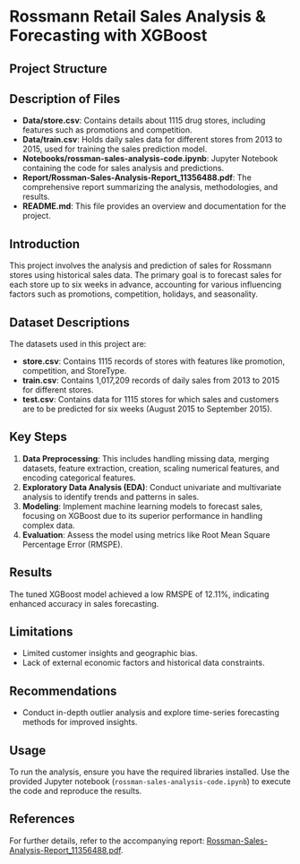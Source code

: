 # Rossmann Retail Sales Analysis & Forecasting with XGBoost

## Project Structure

## Description of Files

- **Data/store.csv**: Contains details about 1115 drug stores, including features such as promotions and competition.
- **Data/train.csv**: Holds daily sales data for different stores from 2013 to 2015, used for training the sales prediction model.
- **Notebooks/rossman-sales-analysis-code.ipynb**: Jupyter Notebook containing the code for sales analysis and predictions.
- **Report/Rossman-Sales-Analysis-Report_11356488.pdf**: The comprehensive report summarizing the analysis, methodologies, and results.
- **README.md**: This file provides an overview and documentation for the project.


## Introduction
This project involves the analysis and prediction of sales for Rossmann stores using historical sales data. The primary goal is to forecast sales for each store up to six weeks in advance, accounting for various influencing factors such as promotions, competition, holidays, and seasonality.

## Dataset Descriptions
The datasets used in this project are:
- **store.csv**: Contains 1115 records of stores with features like promotion, competition, and StoreType.
- **train.csv**: Contains 1,017,209 records of daily sales from 2013 to 2015 for different stores.
- **test.csv**: Contains data for 1115 stores for which sales and customers are to be predicted for six weeks (August 2015 to September 2015).

## Key Steps
1. **Data Preprocessing**: This includes handling missing data, merging datasets, feature extraction, creation, scaling numerical features, and encoding categorical features.
2. **Exploratory Data Analysis (EDA)**: Conduct univariate and multivariate analysis to identify trends and patterns in sales.
3. **Modeling**: Implement machine learning models to forecast sales, focusing on XGBoost due to its superior performance in handling complex data.
4. **Evaluation**: Assess the model using metrics like Root Mean Square Percentage Error (RMSPE).

## Results
The tuned XGBoost model achieved a low RMSPE of 12.11%, indicating enhanced accuracy in sales forecasting.

## Limitations
- Limited customer insights and geographic bias.
- Lack of external economic factors and historical data constraints.

## Recommendations
- Conduct in-depth outlier analysis and explore time-series forecasting methods for improved insights.

## Usage
To run the analysis, ensure you have the required libraries installed. Use the provided Jupyter notebook (`rossman-sales-analysis-code.ipynb`) to execute the code and reproduce the results.

## References
For further details, refer to the accompanying report: [Rossman-Sales-Analysis-Report_11356488.pdf](Report/Rossman-Sales-Analysis-Report_11356488.pdf).
